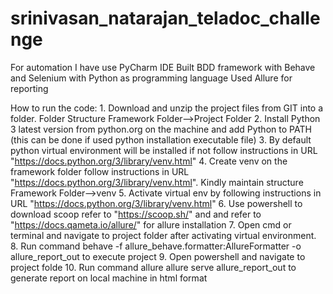 # srinivasan_natarajan_teladoc_challenge

For automation I have use PyCharm IDE 
Built BDD framework with Behave and Selenium with Python as programming language
Used Allure for reporting

How to run the code:
    1. Download and unzip the project files from GIT into a folder. Folder Structure Framework Folder-->Project Folder
    2. Install Python 3 latest version from python.org on the machine and add Python to PATH (this can be done if used python installation executable file)
    3. By default python virtual environment will be installed if not follow instructions in URL "https://docs.python.org/3/library/venv.html"
    4. Create venv on the framework folder follow instructions in URL "https://docs.python.org/3/library/venv.html". Kindly maintain structure Framework Folder-->venv
    5. Activate virtual env by following instructions in URL "https://docs.python.org/3/library/venv.html"
    6. Use powershell to download scoop refer to "https://scoop.sh/" and and refer to "https://docs.qameta.io/allure/" for allure installation
    7. Open cmd or terminal and navigate to project folder after activating virtual environment.
    8. Run command behave -f allure_behave.formatter:AllureFormatter -o allure_report_out to execute project
    9. Open powershell and navigate to project folde
    10. Run command allure allure serve allure_report_out to generate report on local machine in html format
